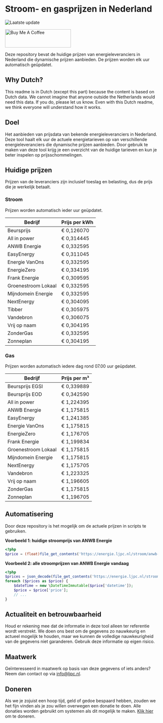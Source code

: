 # Stroom- en gasprijzen in Nederland

![Laatste update](https://img.shields.io/badge/laatste%20update-2024--08--07%2006%3A00%20CET-brightgreen)

<a href="https://www.buymeacoffee.com/Lars-" target="_blank"><img src="https://cdn.buymeacoffee.com/buttons/v2/default-orange.png" alt="Buy Me A Coffee" height="60" style="height: 60px !important;width: 217px !important;" ></a>

Deze repository bevat de huidige prijzen van energieleveranciers in Nederland die dynamische prijzen aanbieden. De prijzen worden elk uur automatisch geüpdatet.

## Why Dutch?

This readme is in Dutch (except this part) because the content is based on Dutch data. We cannot imagine that anyone outside the Netherlands would need this data. If you do, please let us know. Even with this Dutch readme, we think
everyone will understand how it works.

## Doel

Het aanbieden van prijsdata van bekende energieleveranciers in Nederland. Deze tool haalt elk uur de actuele energietarieven op van verschillende energieleveranciers die dynamische prijzen aanbieden. Door gebruik te maken van deze tool
krijg je een overzicht van de huidige tarieven en kun je beter inspelen op prijsschommelingen.

## Huidige prijzen

Prijzen van de leveranciers zijn inclusief toeslag en belasting, dus de prijs die je werkelijk betaalt.

### Stroom

Prijzen worden automatisch ieder uur geüpdatet.

 Bedrijf | Prijs per kWh 
---------|---------------
Beursprijs | € 0,126070
All in power | € 0,314445
ANWB Energie | € 0,332595
EasyEnergy | € 0,311045
Energie VanOns | € 0,332595
EnergieZero | € 0,334195
Frank Energie | € 0,309595
Groenestroom Lokaal | € 0,332595
Mijndomein Energie | € 0,332595
NextEnergy | € 0,304095
Tibber | € 0,305975
Vandebron | € 0,306075
Vrij op naam | € 0,304195
ZonderGas | € 0,332595
Zonneplan | € 0,304195


### Gas

Prijzen worden automatisch iedere dag rond 07.00 uur geüpdatet.

 Bedrijf | Prijs per m³ 
---------|--------------
Beursprijs EGSI | € 0,339889
Beursprijs EOD | € 0,342590
All in power | € 1,224395
ANWB Energie | € 1,175815
EasyEnergy | € 1,241385
Energie VanOns | € 1,175815
EnergieZero | € 1,176705
Frank Energie | € 1,199834
Groenestroom Lokaal | € 1,175815
Mijndomein Energie | € 1,175815
NextEnergy | € 1,175705
Vandebron | € 1,223325
Vrij op naam | € 1,196605
ZonderGas | € 1,175815
Zonneplan | € 1,196705


## Automatisering

Door deze repository is het mogelijk om de actuele prijzen in scripts te gebruiken.

**Voorbeeld 1: huidige stroomprijs van ANWB Energie**

```php
<?php
$price = (float)file_get_contents('https://energie.ljpc.nl/stroom/anwb-energie-nu.txt');

```

**Voorbeeld 2: alle stroomprijzen van ANWB Energie vandaag**

```php
<?php
$prices = json_decode(file_get_contents('https://energie.ljpc.nl/stroom/all-in-power-vandaag.json'),true);
foreach ($prices as $price) {
    $dateTime = new \DateTimeImmutable($price['datetime']);
    $price = $price['price'];
    // ...
}
```

## Actualiteit en betrouwbaarheid

Houd er rekening mee dat de informatie in deze tool alleen ter referentie wordt verstrekt. We doen ons best om de gegevens zo nauwkeurig en actueel mogelijk te houden, maar we kunnen de volledige nauwkeurigheid van de gegevens niet
garanderen. Gebruik deze informatie op eigen risico.

## Maatwerk

Geïnteresseerd in maatwerk op basis van deze gegevens of iets anders? Neem dan contact op
via [info@ljpc.nl](mailto:info@ljpc.nl?subject=Energie%20prijzen).

## Doneren

Als we je zojuist een hoop tijd, geld of gedoe bespaard hebben, zouden we het fijn vinden als je zou willen overwegen een
donatie te doen. Alle donaties worden gebruikt om systemen als dit mogelijk te
maken. [Klik hier](https://www.buymeacoffee.com/Lars-) om te doneren.
